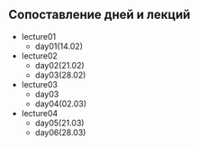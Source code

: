 ## Сопоставление дней и лекций

* lecture01
    + day01(14.02)
* lecture02
    + day02(21.02)
    + day03(28.02)
* lecture03
    + day03
    + day04(02.03)
* lecture04
    + day05(21.03)
    + day06(28.03)

